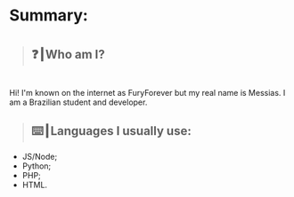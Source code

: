 # Summary: <h1>


> ## ❓┃Who am I? <h1>
Hi! I'm known on the internet as FuryForever but my real name is Messias. I am a Brazilian student and developer.

> ## ⌨️┃Languages ​​I usually use:
+ JS/Node;
+ Python;
+ PHP;
+ HTML.
